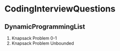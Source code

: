 # CodingInterviewQuestions

## DynamicProgrammingList
 1. Knapsack Problem 0-1
 2. Knapsack Problem Unbounded
